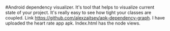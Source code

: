 
#Android dependency visualizer. 
It's tool that helps to visualize current state of your project. It's really easy to see how tight your classes are coupled.
Link https://github.com/alexzaitsev/apk-dependency-graph. I have uploaded the heart rate app apk. Index.html has the node views.

